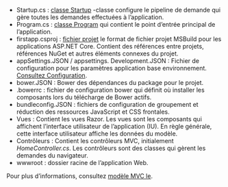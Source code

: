 * Startup.cs : [classe Startup](../fundamentals/startup.md) -classe configure le pipeline de demande qui gère toutes les demandes effectuées à l’application.
* Program.cs : [classe Program](../fundamentals/index.md) qui contient le point d’entrée principal de l’application.
* firstapp.csproj : [fichier projet](https://docs.microsoft.com/dotnet/articles/core/preview3/tools/csproj) le format de fichier projet MSBuild pour les applications ASP.NET Core. Contient des références entre projets, références NuGet et autres éléments connexes du projet.
* appSettings.JSON / appsettings. Development.JSON : Fichier de configuration pour les paramètres application base environnement. [Consultez Configuration](xref:fundamentals/configuration).
* bower.JSON : Bower des dépendances du package pour le projet.
* .bowerrc : fichier de configuration bower qui définit où installer les composants lors du télécharge de Bower actifs.
* bundleconfig.JSON : fichiers de configuration de groupement et réduction des ressources JavaScript et CSS frontales.
* Vues : Contient les vues Razor. Les vues sont les composants qui affichent l’interface utilisateur de l’application (IU). En règle générale, cette interface utilisateur affiche les données du modèle.
* Contrôleurs : Contient les contrôleurs MVC, initialement *HomeController.cs*. Les contrôleurs sont des classes qui gèrent les demandes du navigateur.
* wwwroot : dossier racine de l’application Web.

Pour plus d’informations, consultez [modèle MVC le](xref:mvc/overview).
